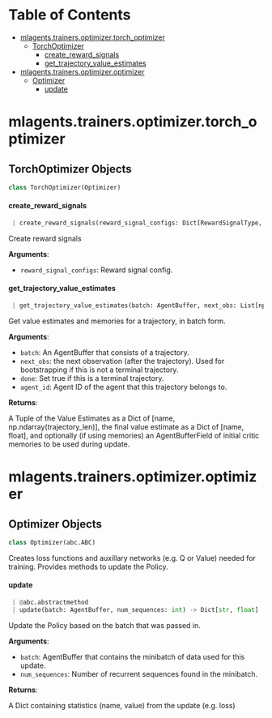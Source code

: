 # Table of Contents

* [mlagents.trainers.optimizer.torch\_optimizer](#mlagents.trainers.optimizer.torch_optimizer)
  * [TorchOptimizer](#mlagents.trainers.optimizer.torch_optimizer.TorchOptimizer)
    * [create\_reward\_signals](#mlagents.trainers.optimizer.torch_optimizer.TorchOptimizer.create_reward_signals)
    * [get\_trajectory\_value\_estimates](#mlagents.trainers.optimizer.torch_optimizer.TorchOptimizer.get_trajectory_value_estimates)
* [mlagents.trainers.optimizer.optimizer](#mlagents.trainers.optimizer.optimizer)
  * [Optimizer](#mlagents.trainers.optimizer.optimizer.Optimizer)
    * [update](#mlagents.trainers.optimizer.optimizer.Optimizer.update)

<a name="mlagents.trainers.optimizer.torch_optimizer"></a>
# mlagents.trainers.optimizer.torch\_optimizer

<a name="mlagents.trainers.optimizer.torch_optimizer.TorchOptimizer"></a>
## TorchOptimizer Objects

```python
class TorchOptimizer(Optimizer)
```

<a name="mlagents.trainers.optimizer.torch_optimizer.TorchOptimizer.create_reward_signals"></a>
#### create\_reward\_signals

```python
 | create_reward_signals(reward_signal_configs: Dict[RewardSignalType, RewardSignalSettings]) -> None
```

Create reward signals

**Arguments**:

- `reward_signal_configs`: Reward signal config.

<a name="mlagents.trainers.optimizer.torch_optimizer.TorchOptimizer.get_trajectory_value_estimates"></a>
#### get\_trajectory\_value\_estimates

```python
 | get_trajectory_value_estimates(batch: AgentBuffer, next_obs: List[np.ndarray], done: bool, agent_id: str = "") -> Tuple[Dict[str, np.ndarray], Dict[str, float], Optional[AgentBufferField]]
```

Get value estimates and memories for a trajectory, in batch form.

**Arguments**:

- `batch`: An AgentBuffer that consists of a trajectory.
- `next_obs`: the next observation (after the trajectory). Used for bootstrapping
    if this is not a terminal trajectory.
- `done`: Set true if this is a terminal trajectory.
- `agent_id`: Agent ID of the agent that this trajectory belongs to.

**Returns**:

A Tuple of the Value Estimates as a Dict of [name, np.ndarray(trajectory_len)],
    the final value estimate as a Dict of [name, float], and optionally (if using memories)
    an AgentBufferField of initial critic memories to be used during update.

<a name="mlagents.trainers.optimizer.optimizer"></a>
# mlagents.trainers.optimizer.optimizer

<a name="mlagents.trainers.optimizer.optimizer.Optimizer"></a>
## Optimizer Objects

```python
class Optimizer(abc.ABC)
```

Creates loss functions and auxillary networks (e.g. Q or Value) needed for training.
Provides methods to update the Policy.

<a name="mlagents.trainers.optimizer.optimizer.Optimizer.update"></a>
#### update

```python
 | @abc.abstractmethod
 | update(batch: AgentBuffer, num_sequences: int) -> Dict[str, float]
```

Update the Policy based on the batch that was passed in.

**Arguments**:

- `batch`: AgentBuffer that contains the minibatch of data used for this update.
- `num_sequences`: Number of recurrent sequences found in the minibatch.

**Returns**:

A Dict containing statistics (name, value) from the update (e.g. loss)
